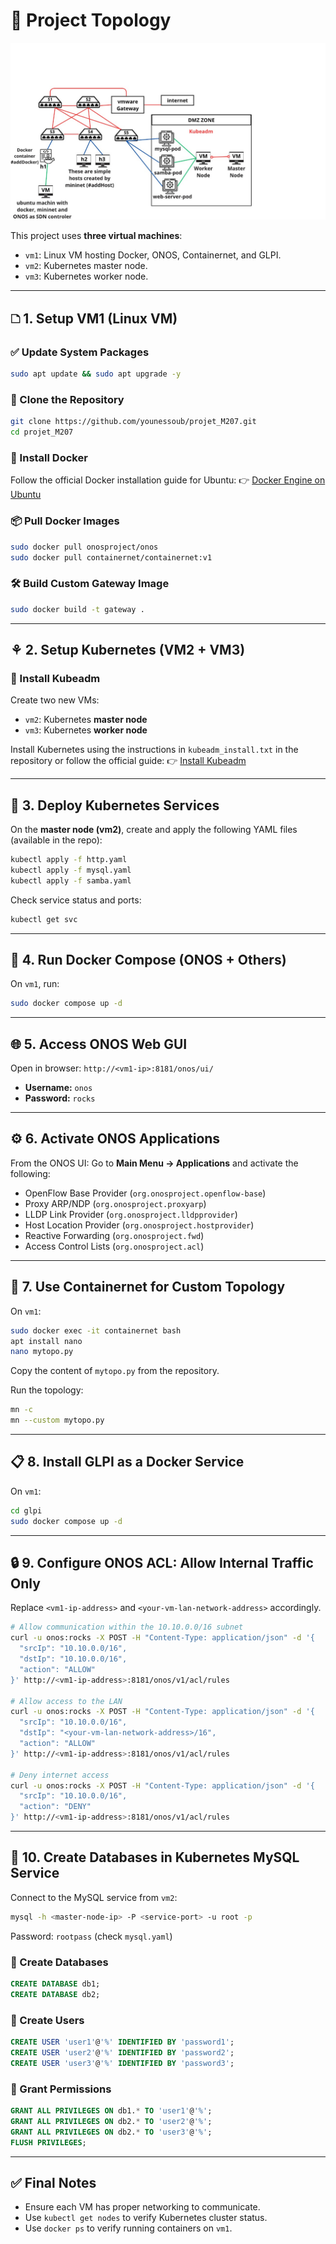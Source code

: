 # 📍 Project Topology

![Topology Diagram](./topologie_2.jpeg)

This project uses **three virtual machines**:

* `vm1`: Linux VM hosting Docker, ONOS, Containernet, and GLPI.
* `vm2`: Kubernetes master node.
* `vm3`: Kubernetes worker node.

---

## 🗅️ 1. Setup VM1 (Linux VM)

### ✅ Update System Packages

```bash
sudo apt update && sudo apt upgrade -y
```

### 🔁 Clone the Repository

```bash
git clone https://github.com/younessoub/projet_M207.git
cd projet_M207
```

### 🐳 Install Docker

Follow the official Docker installation guide for Ubuntu:
👉 [Docker Engine on Ubuntu](https://docs.docker.com/engine/install/ubuntu/)

### 📦 Pull Docker Images

```bash
sudo docker pull onosproject/onos
sudo docker pull containernet/containernet:v1
```

### 🛠️ Build Custom Gateway Image

```bash
sudo docker build -t gateway .
```

---

## ⚘️ 2. Setup Kubernetes (VM2 + VM3)

### 🧰 Install Kubeadm

Create two new VMs:

* `vm2`: Kubernetes **master node**
* `vm3`: Kubernetes **worker node**

Install Kubernetes using the instructions in `kubeadm_install.txt` in the repository or follow the official guide:
👉 [Install Kubeadm](https://kubernetes.io/docs/setup/production-environment/tools/kubeadm/install-kubeadm/)

---

## 🚀 3. Deploy Kubernetes Services

On the **master node (vm2)**, create and apply the following YAML files (available in the repo):

```bash
kubectl apply -f http.yaml
kubectl apply -f mysql.yaml
kubectl apply -f samba.yaml
```

Check service status and ports:

```bash
kubectl get svc
```

---

## 🧩️ 4. Run Docker Compose (ONOS + Others)

On `vm1`, run:

```bash
sudo docker compose up -d
```

---

## 🌐 5. Access ONOS Web GUI

Open in browser:
`http://<vm1-ip>:8181/onos/ui/`

* **Username:** `onos`
* **Password:** `rocks`

---

## ⚙️ 6. Activate ONOS Applications

From the ONOS UI:
Go to **Main Menu → Applications** and activate the following:

* OpenFlow Base Provider (`org.onosproject.openflow-base`)
* Proxy ARP/NDP (`org.onosproject.proxyarp`)
* LLDP Link Provider (`org.onosproject.lldpprovider`)
* Host Location Provider (`org.onosproject.hostprovider`)
* Reactive Forwarding (`org.onosproject.fwd`)
* Access Control Lists (`org.onosproject.acl`)

---

## 🥪 7. Use Containernet for Custom Topology

On `vm1`:

```bash
sudo docker exec -it containernet bash
apt install nano
nano mytopo.py
```

Copy the content of `mytopo.py` from the repository.

Run the topology:

```bash
mn -c
mn --custom mytopo.py
```

---

## 📋 8. Install GLPI as a Docker Service

On `vm1`:

```bash
cd glpi
sudo docker compose up -d
```

---

## 🔒 9. Configure ONOS ACL: Allow Internal Traffic Only

Replace `<vm1-ip-address>` and `<your-vm-lan-network-address>` accordingly.

```bash
# Allow communication within the 10.10.0.0/16 subnet
curl -u onos:rocks -X POST -H "Content-Type: application/json" -d '{
  "srcIp": "10.10.0.0/16",
  "dstIp": "10.10.0.0/16",
  "action": "ALLOW"
}' http://<vm1-ip-address>:8181/onos/v1/acl/rules

# Allow access to the LAN
curl -u onos:rocks -X POST -H "Content-Type: application/json" -d '{
  "srcIp": "10.10.0.0/16",
  "dstIp": "<your-vm-lan-network-address>/16",
  "action": "ALLOW"
}' http://<vm1-ip-address>:8181/onos/v1/acl/rules

# Deny internet access
curl -u onos:rocks -X POST -H "Content-Type: application/json" -d '{
  "srcIp": "10.10.0.0/16",
  "action": "DENY"
}' http://<vm1-ip-address>:8181/onos/v1/acl/rules
```

---

## 📃 10. Create Databases in Kubernetes MySQL Service

Connect to the MySQL service from `vm2`:

```bash
mysql -h <master-node-ip> -P <service-port> -u root -p
```

Password: `rootpass` (check `mysql.yaml`)

### 🔧 Create Databases

```sql
CREATE DATABASE db1;
CREATE DATABASE db2;
```

### 👥 Create Users

```sql
CREATE USER 'user1'@'%' IDENTIFIED BY 'password1';
CREATE USER 'user2'@'%' IDENTIFIED BY 'password2';
CREATE USER 'user3'@'%' IDENTIFIED BY 'password3';
```

### 🔐 Grant Permissions

```sql
GRANT ALL PRIVILEGES ON db1.* TO 'user1'@'%';
GRANT ALL PRIVILEGES ON db2.* TO 'user2'@'%';
GRANT ALL PRIVILEGES ON db2.* TO 'user3'@'%';
FLUSH PRIVILEGES;
```

---

## ✅ Final Notes

* Ensure each VM has proper networking to communicate.
* Use `kubectl get nodes` to verify Kubernetes cluster status.
* Use `docker ps` to verify running containers on `vm1`.
